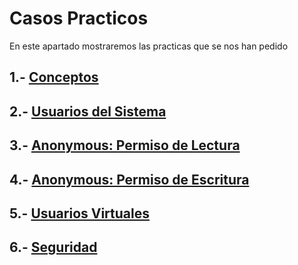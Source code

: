 # Casos Practicos
En este apartado mostraremos las practicas que se nos han pedido

## 1.- [Conceptos]()

## 2.- [Usuarios del Sistema]()

## 3.- [Anonymous: Permiso de Lectura]()

## 4.- [Anonymous: Permiso de Escritura]()

## 5.- [Usuarios Virtuales]()

## 6.- [Seguridad]()

